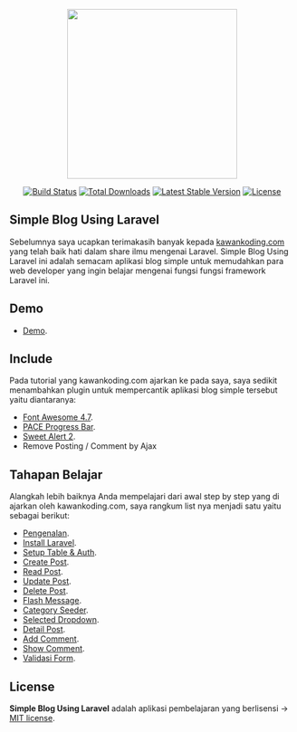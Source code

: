 <p align="center"><img src="https://kawankoding.com/assets/images/kawankoding-logo.png" width="300"></p>

<p align="center">
<a href="https://travis-ci.org/laravel/framework"><img src="https://travis-ci.org/laravel/framework.svg" alt="Build Status"></a>
<a href="https://packagist.org/packages/laravel/framework"><img src="https://poser.pugx.org/laravel/framework/d/total.svg" alt="Total Downloads"></a>
<a href="https://packagist.org/packages/laravel/framework"><img src="https://poser.pugx.org/laravel/framework/v/stable.svg" alt="Latest Stable Version"></a>
<a href="https://packagist.org/packages/laravel/framework"><img src="https://poser.pugx.org/laravel/framework/license.svg" alt="License"></a>
</p>

## Simple Blog Using Laravel

Sebelumnya saya ucapkan terimakasih banyak kepada [kawankoding.com](https://kawankoding.com) yang telah baik hati dalam share ilmu mengenai Laravel. Simple Blog Using Laravel ini adalah semacam aplikasi blog simple untuk memudahkan para web developer yang ingin belajar mengenai fungsi fungsi framework Laravel ini.

## Demo
- [Demo](https://fontawesome.com/v4.7.0/icons/).

## Include

Pada tutorial yang kawankoding.com ajarkan ke pada saya, saya sedikit menambahkan plugin untuk mempercantik aplikasi blog simple tersebut yaitu diantaranya:
- [Font Awesome 4.7](https://fontawesome.com/v4.7.0/icons/).
- [PACE Progress Bar](https://github.hubspot.com/pace/docs/welcome/).
- [Sweet Alert 2](https://sweetalert2.github.io/).
- Remove Posting / Comment by Ajax

## Tahapan Belajar

Alangkah lebih baiknya Anda mempelajari dari awal step by step yang di ajarkan oleh kawankoding.com, saya rangkum list nya menjadi satu yaitu sebagai berikut: 
- [Pengenalan](https://www.youtube.com/watch?v=geIv2xHW48A&list=PLEgI20pG1Dqz6wCJUT8VKYCxIjtBhBxi8).
- [Install Laravel](https://www.youtube.com/watch?v=PrSP9EHXJJo&list=PLEgI20pG1Dqz6wCJUT8VKYCxIjtBhBxi8&index=2).
- [Setup Table & Auth](https://www.youtube.com/watch?v=dSMBQ7gWpXg&index=3&list=PLEgI20pG1Dqz6wCJUT8VKYCxIjtBhBxi8).
- [Create Post](https://www.youtube.com/watch?v=D78CYMoqfAA&list=PLEgI20pG1Dqz6wCJUT8VKYCxIjtBhBxi8&index=4).
- [Read Post](https://www.youtube.com/watch?v=K4yAHc_Zcx0&list=PLEgI20pG1Dqz6wCJUT8VKYCxIjtBhBxi8&index=5).
- [Update Post](https://www.youtube.com/watch?v=r_CGWZSDVfg&index=6&list=PLEgI20pG1Dqz6wCJUT8VKYCxIjtBhBxi8).
- [Delete Post](https://www.youtube.com/watch?v=aS5YDoojkV8&index=7&list=PLEgI20pG1Dqz6wCJUT8VKYCxIjtBhBxi8).
- [Flash Message](https://www.youtube.com/watch?v=_SMzOIJ_Ao8&index=11&list=PLEgI20pG1Dqz6wCJUT8VKYCxIjtBhBxi8).
- [Category Seeder](https://www.youtube.com/watch?v=YwQsimRrohk&list=PLEgI20pG1Dqz6wCJUT8VKYCxIjtBhBxi8&index=8).
- [Selected Dropdown](https://www.youtube.com/watch?v=UD889BdKWK4&list=PLEgI20pG1Dqz6wCJUT8VKYCxIjtBhBxi8&index=9).
- [Detail Post](https://www.youtube.com/watch?v=SL2vjRDhaoI&list=PLEgI20pG1Dqz6wCJUT8VKYCxIjtBhBxi8&index=10).
- [Add Comment](https://www.youtube.com/watch?v=83AsMIb0_3A&index=12&list=PLEgI20pG1Dqz6wCJUT8VKYCxIjtBhBxi8).
- [Show Comment](https://www.youtube.com/watch?v=qB_XRwTCcPo&index=13&list=PLEgI20pG1Dqz6wCJUT8VKYCxIjtBhBxi8).
- [Validasi Form](https://www.youtube.com/watch?v=NTJH7vT9R7A&index=14&list=PLEgI20pG1Dqz6wCJUT8VKYCxIjtBhBxi8).
## License

<b>Simple Blog Using Laravel</b> adalah aplikasi pembelajaran yang berlisensi -> [MIT license](https://github.com/aacassandra/Simple-Blog-Using-Laravel-5.7/blob/master/LICENSE).
